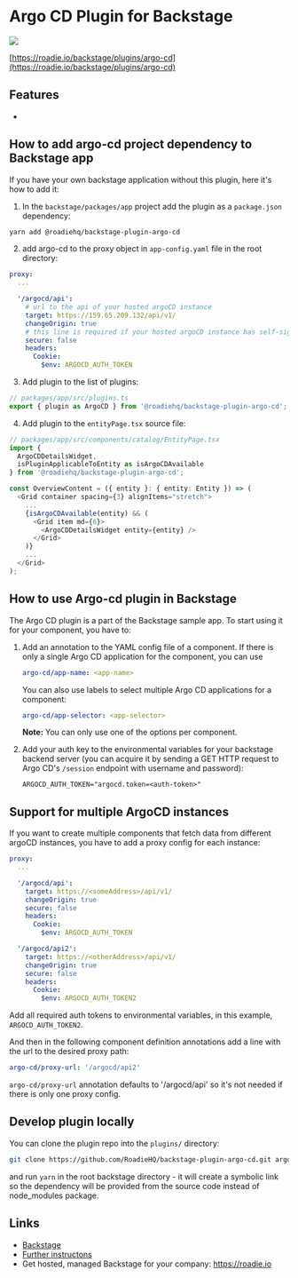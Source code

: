 # Argo CD Plugin for Backstage

![](./docs/argo-cd-plugin.png)

[https://roadie.io/backstage/plugins/argo-cd](https://roadie.io/backstage/plugins/argo-cd)

## Features

- 

## How to add argo-cd project dependency to Backstage app

If you have your own backstage application without this plugin, here it's how to add it:

1. In the `backstage/packages/app` project add the plugin as a `package.json` dependency:

```bash
yarn add @roadiehq/backstage-plugin-argo-cd
```

2. add argo-cd to the proxy object in `app-config.yaml` file in the root directory:

```yml
proxy:
  ...

  '/argocd/api':
    # url to the api of your hosted argoCD instance
    target: https://159.65.209.132/api/v1/
    changeOrigin: true
    # this line is required if your hosted argoCD instance has self-signed certificate
    secure: false
    headers:
      Cookie:
        $env: ARGOCD_AUTH_TOKEN
```

3. Add plugin to the list of plugins:

```ts
// packages/app/src/plugins.ts
export { plugin as ArgoCD } from '@roadiehq/backstage-plugin-argo-cd';
```

4. Add plugin to the `entityPage.tsx` source file:

```ts
// packages/app/src/components/catalog/EntityPage.tsx
import {
  ArgoCDDetailsWidget,
  isPluginApplicableToEntity as isArgoCDAvailable
} from '@roadiehq/backstage-plugin-argo-cd';

const OverviewContent = ({ entity }: { entity: Entity }) => (
  <Grid container spacing={3} alignItems="stretch">
    ...
    {isArgoCDAvailable(entity) && (
      <Grid item md={6}>
        <ArgoCDDetailsWidget entity={entity} />
      </Grid>
    )}
    ...
  </Grid>
);
```

## How to use Argo-cd plugin in Backstage

The Argo CD plugin is a part of the Backstage sample app. To start using it for your component, you have to:

1. Add an annotation to the YAML config file of a component. If there is only a single Argo CD application for the component, you can use
    ```yml
    argo-cd/app-name: <app-name>
    ```
    You can also use labels to select multiple Argo CD applications for a component:
    ```yml
    argo-cd/app-selector: <app-selector>
    ```
    **Note:** You can only use one of the options per component.

1. Add your auth key to the environmental variables for your backstage backend server (you can acquire it by sending a GET HTTP request to Argo CD's `/session` endpoint with username and password):
    ```
    ARGOCD_AUTH_TOKEN="argocd.token=<auth-token>"
    ```
## Support for multiple ArgoCD instances

If you want to create multiple components that fetch data from different argoCD instances, you have to add a proxy config for each instance:

```yml
proxy:
  ...

  '/argocd/api':
    target: https://<someAddress>/api/v1/
    changeOrigin: true
    secure: false
    headers:
      Cookie:
        $env: ARGOCD_AUTH_TOKEN

  '/argocd/api2':
    target: https://<otherAddress>/api/v1/
    changeOrigin: true
    secure: false
    headers:
      Cookie:
        $env: ARGOCD_AUTH_TOKEN2
```
Add all required auth tokens to environmental variables, in this example, `ARGOCD_AUTH_TOKEN2`.

And then in the following component definition annotations add a line with the url to the desired proxy path:
```yml
argo-cd/proxy-url: '/argocd/api2'
```
`argo-cd/proxy-url` annotation defaults to '/argocd/api' so it's not needed if there is only one proxy config.

## Develop plugin locally

You can clone the plugin repo into the `plugins/` directory:

```sh
git clone https://github.com/RoadieHQ/backstage-plugin-argo-cd.git argo-cd
```

and run `yarn` in the root backstage directory - it will create a symbolic link so the dependency will be provided from the source code instead of node_modules package.

## Links

- [Backstage](https://backstage.io)
- [Further instructons](https://roadie.io/backstage/plugins/argo-cd/)
- Get hosted, managed Backstage for your company: https://roadie.io
